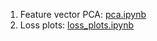 1. Feature vector PCA: [pca.ipynb](./jinny/pca.ipynb)
2. Loss plots: [loss_plots.ipynb](./jinny/loss_plots.ipynb)
